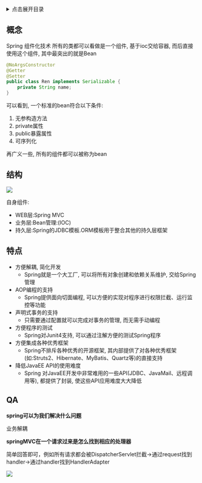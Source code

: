 <details>
<summary>点击展开目录</summary>
<!-- TOC -->

- [概念](#概念)
- [结构](#结构)
- [特点](#特点)
- [QA](#qa)

<!-- /TOC -->
</details>


## 概念

Spring 组件化技术
所有的类都可以看做是一个组件, 基于ioc交给容器, 而后直接使用这个组件, 其中最突出的就是Bean

```Java
@NoArgsConstructor
@Getter
@Setter
public class Ren implements Serializable {
    private String name;
}
```

可以看到, 一个标准的bean符合以下条件:
1. 无参构造方法
2. private属性
3. public暴露属性
4. 可序列化

再广义一些, 所有的组件都可以被称为bean

## 结构

![](https://gitee.com/LuVx/img/raw/master/spring-overview.png)

自身组件:

* WEB层:Spring MVC
* 业务层:Bean管理:(IOC)
* 持久层:Spring的JDBC模板.ORM模板用于整合其他的持久层框架

## 特点

* 方便解耦, 简化开发
    * Spring就是一个大工厂, 可以将所有对象创建和依赖关系维护, 交给Spring管理
* AOP编程的支持
    * Spring提供面向切面编程, 可以方便的实现对程序进行权限拦截、运行监控等功能
* 声明式事务的支持
    * 只需要通过配置就可以完成对事务的管理, 而无需手动编程
* 方便程序的测试
    * Spring对Junit4支持, 可以通过注解方便的测试Spring程序
* 方便集成各种优秀框架
    * Spring不排斥各种优秀的开源框架, 其内部提供了对各种优秀框架(如:Struts2、Hibernate、MyBatis、Quartz等)的直接支持
* 降低JavaEE API的使用难度
    * Spring 对JavaEE开发中非常难用的一些API(JDBC、JavaMail、远程调用等), 都提供了封装, 使这些API应用难度大大降低

## QA

**spring可以为我们解决什么问题**

业务解耦

**springMVC在一个请求过来是怎么找到相应的处理器**

简单回答即可，例如所有请求都会被DispatcherServlet拦截->通过request找到handler->通过handler找到HandlerAdapter



[![](https://static.segmentfault.com/v-5b1df2a7/global/img/creativecommons-cc.svg)](https://creativecommons.org/licenses/by-nc-nd/4.0/)
